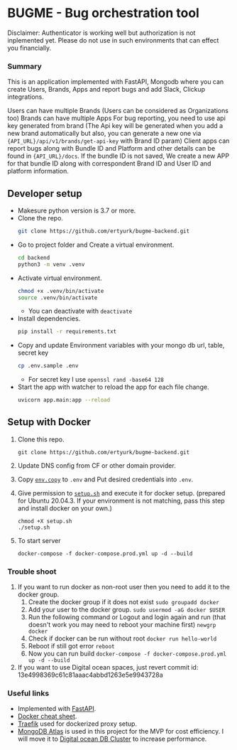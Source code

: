 # BUGME - Bug orchestration tool

Disclaimer: Authenticator is working well but authorization is not inplemented yet. Please do not use in such environments that can effect you financially.

### Summary
This is an application implemented with FastAPI, Mongodb where you can create Users, Brands, Apps and report bugs and add Slack, Clickup integrations. 

Users can have multiple Brands (Users can be considered as Organizations too)
Brands can have multiple Apps 
For bug reporting, you need to use api key generated from brand (The Api key will be generated when you add a new brand automatically but also, you can generate a new one via `{API_URL}/api/v1/brands/get-api-key` with Brand ID param)
Client apps can report bugs along with Bundle ID and Platform and other details can be found in `{API_URL}/docs`. If the bundle ID is not saved, We create a new APP for that bundle ID along with correspondent Brand ID and User ID and platform information. 


## Developer setup 
- Makesure python version is 3.7 or more.
- Clone the repo.
    ```sh
    git clone https://github.com/ertyurk/bugme-backend.git
    ```
- Go to project folder and Create a virtual environment.
    ```sh
    cd backend
    python3 -m venv .venv
    ```
- Activate virtual environment.
    ```sh
    chmod +x .venv/bin/activate
    source .venv/bin/activate
    ```
    - You can deactivate with ```deactivate```
- Install dependencies.
    ```sh
    pip install -r requirements.txt
    ```
- Copy and update Environment variables with your mongo db url, table, secret key
    ```sh
    cp .env.sample .env
    ```
    - For secret key I use ```openssl rand -base64 128```
- Start the app with watcher to reload the app for each file change.
    ```sh
    uvicorn app.main:app --reload
    ```

## Setup with Docker

1. Clone this repo.
        
    ```
    git clone https://github.com/ertyurk/bugme-backend.git
    ```
        
2. Update DNS config from CF or other domain provider.
3. Copy [`env.copy`](env.copy) to `.env` and Put desired credentials into `.env`.
4. Give permission to [`setup.sh`](setup.sh) and execute it for docker setup. (prepared for Ubuntu 20.04.3. If your environment is not matching, pass this step and install docker on your own.)

    ```
    chmod +X setup.sh
    ./setup.sh
    ```
5. To start server

    ```
    docker-compose -f docker-compose.prod.yml up -d --build
    ```

### Trouble shoot
1. If you want to run docker as non-root user then you need to add it to the docker group.
    1. Create the docker group if it does not exist
    ```sudo groupadd docker```
    2. Add your user to the docker group.
    ```sudo usermod -aG docker $USER```
    3. Run the following command or Logout and login again and run (that doesn't work you may need to reboot your machine first)
    ```newgrp docker```
    4. Check if docker can be run without root
    ```docker run hello-world```
    5. Reboot if still got error
    ```reboot```
    6. Now you can run build
    ```docker-compose -f docker-compose.prod.yml up -d --build```
2. If you want to use Digital ocean spaces, just revert commit id: 13e4998369c61c81aaac4abbd1263e5e9943728a

### Useful links

- Implemented with [FastAPI](https://fastapi.tiangolo.com/tutorial).
- [Docker cheat sheet](https://www.digitalocean.com/community/tutorials/how-to-remove-docker-images-containers-and-volumes#:~:text=Remove%20all%20images,docker%20images%20%2Da).
- [Traefik](https://doc.traefik.io/traefik/providers/docker/) used for dockerized proxy setup.
- [MongoDB Atlas](https://docs.atlas.mongodb.com/tutorial/deploy-free-tier-cluster/) is used in this project for the MVP for cost efficiency. I will move it to [Digital ocean DB Cluster](https://docs.digitalocean.com/products/databases/mongodb/) to increase performance.

